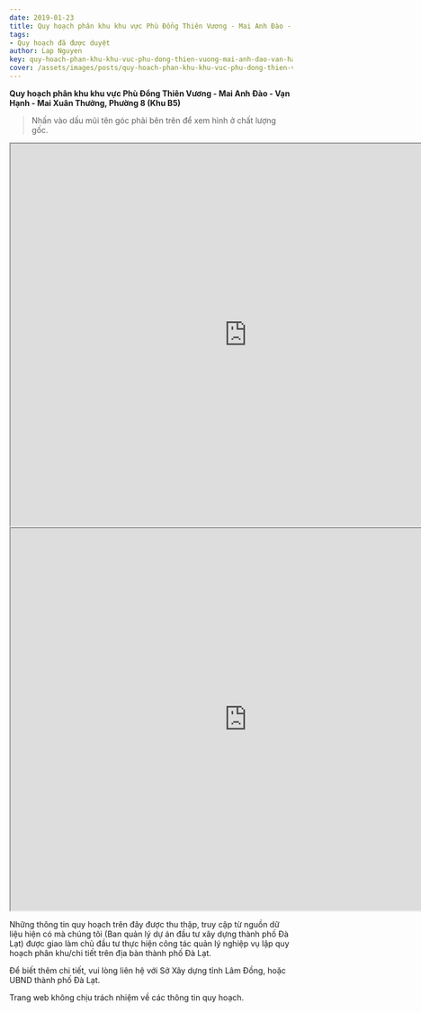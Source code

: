 ```yaml
---
date: 2019-01-23
title: Quy hoạch phân khu khu vực Phù Đổng Thiên Vương - Mai Anh Đào - Vạn Hạnh - Mai Xuân Thưởng, Phường 8 (Khu B5)
tags:
- Quy hoạch đã được duyệt
author: Lap Nguyen
key: quy-hoach-phan-khu-khu-vuc-phu-dong-thien-vuong-mai-anh-dao-van-hanh-mai-xuan-thuong-phuong-8-khu-b5
cover: /assets/images/posts/quy-hoach-phan-khu-khu-vuc-phu-dong-thien-vuong-mai-anh-dao-van-hanh-mai-xuan-thuong-phuong-8-khu-b5.png
---
```


**Quy hoạch phân khu khu vực Phù Đổng Thiên Vương - Mai Anh Đào - Vạn Hạnh - Mai Xuân Thưởng, Phường 8 (Khu B5)**

> Nhấn vào dấu mũi tên góc phải bên trên để xem hình ở chất lượng gốc. 

<iframe src="https://drive.google.com/file/d/163EAmF1OjBA-r2JGTk1G94mw7tTN0Caq/preview" width="840" height="680"></iframe>
<iframe src="https://drive.google.com/file/d/1Z-J1rEM-o7uo9QLJAAGrQ4_wPqIVVIR1/preview" width="840" height="680"></iframe>

Những thông tin quy hoạch trên đây được thu thập, truy cập từ nguồn dữ liệu hiện có mà chúng tôi 
(Ban quản lý dự án đầu tư xây dựng thành phố Đà Lạt) được giao làm chủ đầu tư thực hiện công tác quản lý nghiệp vụ 
lập quy hoạch phân khu/chi tiết trên địa bàn thành phố Đà Lạt.

Để biết thêm chi tiết, vui lòng liên hệ với Sở Xây dựng tỉnh Lâm Đồng, hoặc UBND thành phố Đà Lạt.

Trang web không chịu trách nhiệm về các thông tin quy hoạch.